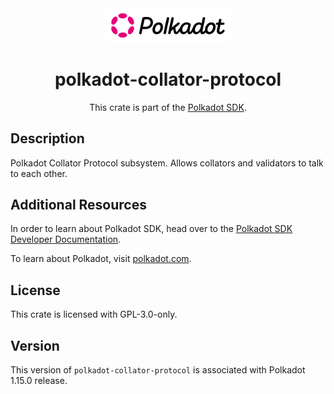 <div align="center">

<img src="https://raw.githubusercontent.com/paritytech/polkadot-sdk/master/docs/images/Polkadot_Logo_Horizontal_Pink_BlackOnWhite.png" alt="Polkadot logo" width="200">

# polkadot-collator-protocol

This crate is part of the [Polkadot SDK](https://github.com/paritytech/polkadot-sdk/).

</div>

## Description

Polkadot Collator Protocol subsystem. Allows collators and validators to talk to each other.

## Additional Resources

In order to learn about Polkadot SDK, head over to the [Polkadot SDK Developer Documentation](https://paritytech.github.io/polkadot-sdk/master/polkadot_sdk_docs/index.html).

To learn about Polkadot, visit [polkadot.com](https://polkadot.com/).

## License

This crate is licensed with GPL-3.0-only.

## Version

This version of `polkadot-collator-protocol` is associated with Polkadot 1.15.0 release.
